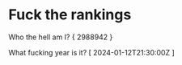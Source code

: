 # Fuck the rankings

Who the hell am I?
{ 2988942 }

What fucking year is it?
[ 2024-01-12T21:30:00Z ]
